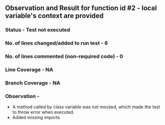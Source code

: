 ## Observation and Result for function id #2 - local variable's context are provided

### Status - Test not executed

### No. of lines changed/added to run test - 6

### No. of lines commented (non-required code) - 0

### Line Coverage - NA

### Branch Coverage - NA

### Observation -
- A method called by class variable was not mocked, which made the test to throw error when executed.
- Added missing imports.